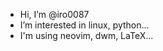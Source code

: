 - Hi, I’m @iro0087
- I’m interested in linux, python...
- I'm using neovim, dwm, LaTeX...

<!---
iro0087/iro0087 is a ✨ special ✨ repository because its `README.md` (this file) appears on your GitHub profile.
You can click the Preview link to take a look at your changes.
--->
